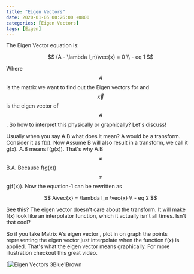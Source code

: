 ```yaml
---
title: "Eigen Vectors"
date: 2020-01-05 00:26:00 +0800
categories: [Eigen Vectors]
tags: [Eigen]
---
```


The Eigen Vector equation is:

$$
(A - \lambda I_n)\vec{x} = 0 \\ - eq 1
$$


Where $$A$$ is the matrix we want to find out the Eigen vectors for and $$\vec{x}$$ is the eigen vector of $$A$$. So how to interpret this physically or graphically? Let's discuss!

Usually when you say A.B what does it mean? A would be a transform. Consider it as f(x). Now Assume B will also result in a transform, we call it g(x). A.B means f(g(x)). That's why A.B $$\neq$$ B.A. Because f(g(x)) $$\neq$$ g(f(x)). Now the equation-1 can be rewritten as

$$
A\vec{x} = \lambda I_n \vec{x} \\ - eq 2
$$

See this? The eigen vector doesn't care about the transform. It will make f(x) look like an interpolator function, which it actually isn't all times. Isn't that cool?

So if you take Matrix A's eigen vector , plot in on graph the points representing the eigen vector just interpolate when the function f(x) is applied. That's what the eigen vector means graphically. For more illustration checkout this great video.


[![Eigen Vectors 3Blue1Brown](https://www.youtube.com/watch?v=PFDu9oVAE-g&t=761s)
